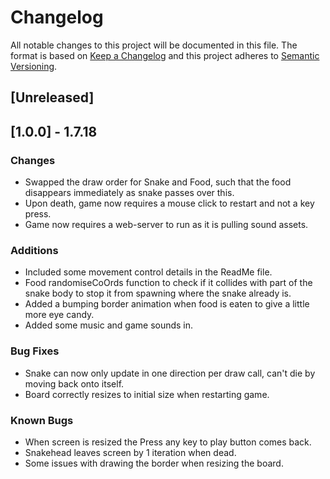 # Changelog
All notable changes to this project will be documented in this file. The format is based on [Keep a Changelog](http://keepachangelog.com/en/1.0.0/) and this project adheres to [Semantic Versioning](http://semver.org/spec/v2.0.0.html).

## [Unreleased]


## [1.0.0] - 1.7.18

### Changes
- Swapped the draw order for Snake and Food, such that the food disappears immediately as snake passes over this.
- Upon death, game now requires a mouse click to restart and not a key press.
- Game now requires a web-server to run as it is pulling sound assets.

### Additions
- Included some movement control details in the ReadMe file.
- Food randomiseCoOrds function to check if it collides with part of the snake body to stop it from spawning where the snake already is.
- Added a bumping border animation when food is eaten to give a little more eye candy.
- Added some music and game sounds in.

### Bug Fixes
- Snake can now only update in one direction per draw call, can't die by moving back onto itself.
- Board correctly resizes to initial size when restarting game.

### Known Bugs
- When screen is resized the Press any key to play button comes back.
- Snakehead leaves screen by 1 iteration when dead.
- Some issues with drawing the border when resizing the board.